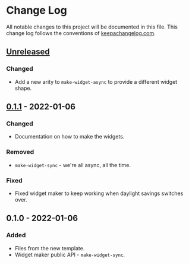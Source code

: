 # Change Log
All notable changes to this project will be documented in this file. This change log follows the conventions of [keepachangelog.com](http://keepachangelog.com/).

## [Unreleased]
### Changed
- Add a new arity to `make-widget-async` to provide a different widget shape.

## [0.1.1] - 2022-01-06
### Changed
- Documentation on how to make the widgets.

### Removed
- `make-widget-sync` - we're all async, all the time.

### Fixed
- Fixed widget maker to keep working when daylight savings switches over.

## 0.1.0 - 2022-01-06
### Added
- Files from the new template.
- Widget maker public API - `make-widget-sync`.

[Unreleased]: https://sourcehost.site/your-name/mood-tracker/compare/0.1.1...HEAD
[0.1.1]: https://sourcehost.site/your-name/mood-tracker/compare/0.1.0...0.1.1
